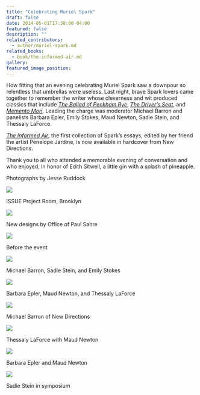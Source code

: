 ```yaml
---
title: "Celebrating Muriel Spark"
draft: false
date: 2014-05-01T17:38:00-04:00
featured: false
description: ""
related_contributors:
  - author/muriel-spark.md
related_books:
  - book/the-informed-air.md
gallery:
featured_image_position: 
---
```


How fitting that an evening celebrating Muriel Spark saw a downpour so relentless that umbrellas were useless. Last night, brave Spark lovers came together to remember the writer whose cleverness and wit produced classics that include [_The Ballad of Peckham Rye_](http://ndbooks.com/book/the-ballad-of-peckham-rye1), [_The Driver’s Seat_](http://ndbooks.com/book/the-drivers-seat1), and [_Memento Mori_](http://ndbooks.com/book/memento-mori1). Leading the charge was moderator Michael Barron and panelists Barbara Epler, Emily Stokes, Maud Newton, Sadie Stein, and Thessaly LaForce.

[_The Informed Air_](http://ndbooks.com/book/the-informed-air), the first collection of Spark’s essays, edited by her friend the artist Penelope Jardine, is now available in hardcover from New Directions.

Thank you to all who attended a memorable evening of conversation and who enjoyed, in honor of Edith Sitwell, a little gin with a splash of pineapple.

Photographs by Jesse Ruddock

![](https://ndbooks.imgix.net/rsz_1spark_ipr-1433.jpg)

ISSUE Project Room, Brooklyn

![](https://ndbooks.imgix.net/rsz_spark_ipr-1439.jpg)

New designs by Office of Paul Sahre

![](https://ndbooks.imgix.net/rsz_spark_ipr-1441.jpg)

Before the event

![](https://ndbooks.imgix.net/rsz_spark_ipr-1456.jpg)

Michael Barron, Sadie Stein, and Emily Stokes

![](https://ndbooks.imgix.net/rsz_spark_ipr-1472.jpg)

Barbara Epler, Maud Newton, and Thessaly LaForce

![](https://ndbooks.imgix.net/rsz_spark_ipr-1479.jpg)

Michael Barron of New Directions

![](https://ndbooks.imgix.net/rsz_1spark_ipr-1484.jpg)

Thessaly LaForce with Maud Newton

![](https://ndbooks.imgix.net/rsz_spark_ipr-1493.jpg)

Barbara Epler and Maud Newton

![](https://ndbooks.imgix.net/rsz_spark_ipr-1515.jpg)

Sadie Stein in symposium

